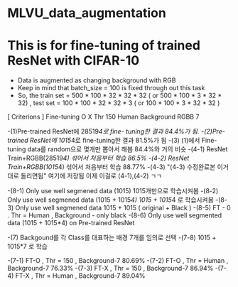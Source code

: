 # MLVU_data_augmentation

# This is for fine-tuning of trained ResNet with CIFAR-10
- Data is augmented as changing background with RGB
- Keep in mind that batch_size = 100 is fixed through out this task
- So, the train set = 500 * 100 * 32 * 32 * 32 ( or 500 * 100 * 3 * 32 * 32) , test set = 100 * 100 * 32 * 32 * 3 ( or 100 * 100 * 3 * 32 * 32 )


[ Criterions ]
Fine-tuning    O      X
Thr           150   Human
Background    RGBB    7


-(1)Pre-trained ResNet에 28519*4로 fine- tuning한 결과 84.4%가 됨.
-(2)Pre-trained ResNet에 1015*4로 fine-tuning한 결과 81.5%가 됨
-(3) (1)에서 Fine-tuning data를 random으로 몇개만 뽑아서 해봄 84.4%와 거의 비슷
-(4-1) ResNet Train+RGBB(28519*4) 섞어서 처음부터 학습  86.5%
-(4-2) ResNet Train+RGBB(1015*4) 섞어서 처음부터 학습 88.77%
-(4-3) "(4-3) 수정완료본 이거대로 돌리면됨" 여기에 저장됨 이제 이걸로 (4-1),(4-2) ㄱㄱ

-(8-1) Only use well segmened data (1015)           1015개만으로 학습시켜봄
-(8-2) Only use well segmened data (1015 + 1015*4)  1015 + 1015*4 로 학습시켜봄
-(8-3) Only use well segmened data 1015 + 1015 ( original + Black )
-(8-5) FT - 0 . Thr = Human , Background - only black
-(8-6) Only use well segmented data (1015 + 1015*4) on Pre-trained ResNet


-(7) Backgound를 각 Class를 대표하는 배경 7개를 임의로 선택
-(7-8) 1015 + 1015*7 로 학습

-(7-1) FT-O , Thr =  150  , Background-7   80.69%
-(7-2) FT-O , Thr = Human , Background-7   76.33%
-(7-3) FT-X , Thr =  150  , Background-7   86.94%
-(7-4) FT-X , Thr = Human , Background-7   89.04%
